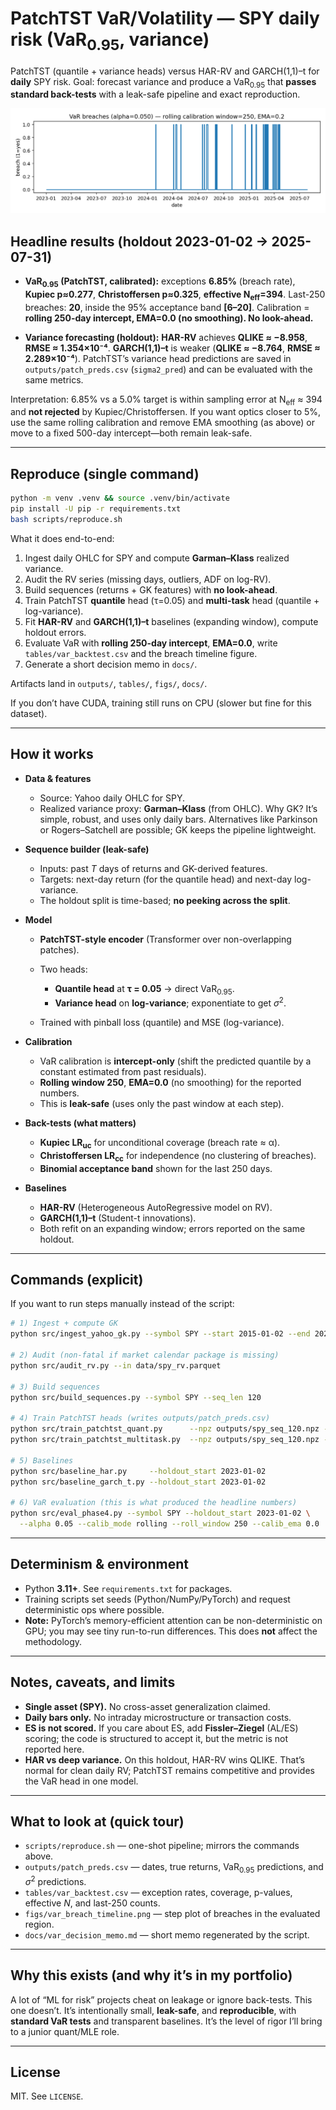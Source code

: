 # PatchTST VaR/Volatility — SPY daily risk (VaR<sub>0.95</sub>, variance)

PatchTST (quantile + variance heads) versus HAR-RV and GARCH(1,1)–t for **daily** SPY risk.
Goal: forecast variance and produce a VaR<sub>0.95</sub> that **passes standard back-tests** with a leak-safe pipeline and exact reproduction.

![VaR95 breach timeline](figs/var_breach_timeline.png)

## Headline results (holdout 2023-01-02 → 2025-07-31)

<!-- VAR_HEAD_START -->
* **VaR<sub>0.95</sub> (PatchTST, calibrated):**
  exceptions **6.85%** (breach rate), **Kupiec p≈0.277**, **Christoffersen p≈0.325**, **effective N<sub>eff</sub>=394**.
  Last-250 breaches: **20**, inside the 95% acceptance band **[6–20]**.
  Calibration = **rolling 250-day intercept, EMA=0.0 (no smoothing). No look-ahead.**
<!-- VAR_HEAD_END -->
* **Variance forecasting (holdout):**
  **HAR-RV** achieves **QLIKE ≈ −8.958**, **RMSE ≈ 1.354×10⁻⁴**.
  **GARCH(1,1)–t** is weaker (**QLIKE ≈ −8.764**, **RMSE ≈ 2.289×10⁻⁴**).
  PatchTST’s variance head predictions are saved in `outputs/patch_preds.csv` (`sigma2_pred`) and can be evaluated with the same metrics.

Interpretation: 6.85% vs a 5.0% target is within sampling error at N<sub>eff</sub> ≈ 394 and **not rejected** by Kupiec/Christoffersen. If you want optics closer to 5%, use the same rolling calibration and remove EMA smoothing (as above) or move to a fixed 500-day intercept—both remain leak-safe.

---

## Reproduce (single command)

```bash
python -m venv .venv && source .venv/bin/activate
pip install -U pip -r requirements.txt
bash scripts/reproduce.sh
```

What it does end-to-end:

1. Ingest daily OHLC for SPY and compute **Garman–Klass** realized variance.
2. Audit the RV series (missing days, outliers, ADF on log-RV).
3. Build sequences (returns + GK features) with **no look-ahead**.
4. Train PatchTST **quantile** head (τ=0.05) and **multi-task** head (quantile + log-variance).
5. Fit **HAR-RV** and **GARCH(1,1)–t** baselines (expanding window), compute holdout errors.
6. Evaluate VaR with **rolling 250-day intercept**, **EMA=0.0**, write `tables/var_backtest.csv` and the breach timeline figure.
7. Generate a short decision memo in `docs/`.

Artifacts land in `outputs/`, `tables/`, `figs/`, `docs/`.

If you don’t have CUDA, training still runs on CPU (slower but fine for this dataset).

---

## How it works

* **Data & features**

  * Source: Yahoo daily OHLC for SPY.
  * Realized variance proxy: **Garman–Klass** (from OHLC).
    Why GK? It’s simple, robust, and uses only daily bars. Alternatives like Parkinson or Rogers–Satchell are possible; GK keeps the pipeline lightweight.

* **Sequence builder (leak-safe)**

  * Inputs: past $T$ days of returns and GK-derived features.
  * Targets: next-day return (for the quantile head) and next-day log-variance.
  * The holdout split is time-based; **no peeking across the split**.

* **Model**

  * **PatchTST-style encoder** (Transformer over non-overlapping patches).
  * Two heads:

    * **Quantile head** at **τ = 0.05** → direct VaR$_{0.95}$.
    * **Variance head** on **log-variance**; exponentiate to get $\sigma^2$.
  * Trained with pinball loss (quantile) and MSE (log-variance).

* **Calibration**

  * VaR calibration is **intercept-only** (shift the predicted quantile by a constant estimated from past residuals).
  * **Rolling window 250**, **EMA=0.0** (no smoothing) for the reported numbers.
  * This is **leak-safe** (uses only the past window at each step).

* **Back-tests (what matters)**
  * **Kupiec LR<sub>uc</sub>** for unconditional coverage (breach rate ≈ α).
  * **Christoffersen LR<sub>cc</sub>** for independence (no clustering of breaches).
  * **Binomial acceptance band** shown for the last 250 days.

* **Baselines**

  * **HAR-RV** (Heterogeneous AutoRegressive model on RV).
  * **GARCH(1,1)–t** (Student-t innovations).
  * Both refit on an expanding window; errors reported on the same holdout.

---

## Commands (explicit)

If you want to run steps manually instead of the script:

```bash
# 1) Ingest + compute GK
python src/ingest_yahoo_gk.py --symbol SPY --start 2015-01-02 --end 2025-07-31

# 2) Audit (non-fatal if market calendar package is missing)
python src/audit_rv.py --in data/spy_rv.parquet

# 3) Build sequences
python src/build_sequences.py --symbol SPY --seq_len 120

# 4) Train PatchTST heads (writes outputs/patch_preds.csv)
python src/train_patchtst_quant.py      --npz outputs/spy_seq_120.npz --split_date 2023-01-02
python src/train_patchtst_multitask.py  --npz outputs/spy_seq_120.npz --split_date 2023-01-02

# 5) Baselines
python src/baseline_har.py     --holdout_start 2023-01-02
python src/baseline_garch_t.py --holdout_start 2023-01-02

# 6) VaR evaluation (this is what produced the headline numbers)
python src/eval_phase4.py --symbol SPY --holdout_start 2023-01-02 \
  --alpha 0.05 --calib_mode rolling --roll_window 250 --calib_ema 0.0
```

---

## Determinism & environment

* Python **3.11+**. See `requirements.txt` for packages.
* Training scripts set seeds (Python/NumPy/PyTorch) and request deterministic ops where possible.
* **Note:** PyTorch’s memory-efficient attention can be non-deterministic on GPU; you may see tiny run-to-run differences. This does **not** affect the methodology.

---

## Notes, caveats, and limits

* **Single asset (SPY).** No cross-asset generalization claimed.
* **Daily bars only.** No intraday microstructure or transaction costs.
* **ES is not scored.** If you care about ES, add **Fissler–Ziegel** (AL/ES) scoring; the code is structured to accept it, but the metric is not reported here.
* **HAR vs deep variance.** On this holdout, HAR-RV wins QLIKE. That’s normal for clean daily RV; PatchTST remains competitive and provides the VaR head in one model.

---

## What to look at (quick tour)

* `scripts/reproduce.sh` — one-shot pipeline; mirrors the commands above.
* `outputs/patch_preds.csv` — dates, true returns, VaR$_{0.95}$ predictions, and $\sigma^2$ predictions.
* `tables/var_backtest.csv` — exception rates, coverage, p-values, effective $N$, and last-250 counts.
* `figs/var_breach_timeline.png` — step plot of breaches in the evaluated region.
* `docs/var_decision_memo.md` — short memo regenerated by the script.

---

## Why this exists (and why it’s in my portfolio)

A lot of “ML for risk” projects cheat on leakage or ignore back-tests. This one doesn’t. It’s intentionally small, **leak-safe**, and **reproducible**, with **standard VaR tests** and transparent baselines. It’s the level of rigor I’ll bring to a junior quant/MLE role.

---

## License

MIT. See `LICENSE`.
